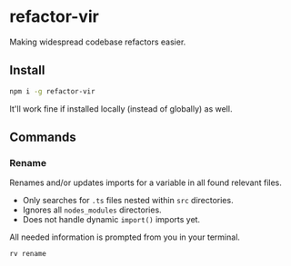 # refactor-vir

Making widespread codebase refactors easier.

## Install

```sh
npm i -g refactor-vir
```

It'll work fine if installed locally (instead of globally) as well.

## Commands

### Rename

Renames and/or updates imports for a variable in all found relevant files.

-   Only searches for `.ts` files nested within `src` directories.
-   Ignores all `nodes_modules` directories.
-   Does not handle dynamic `import()` imports yet.

All needed information is prompted from you in your terminal.

```sh
rv rename
```
